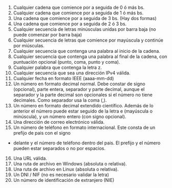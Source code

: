 1. Cualquier cadena que comience por a seguida de 0 ó más bs.
2. Cualquier cadena que comience por a seguida de 1 ó más bs.
3. Una cadena que comience por a seguida de 3 bs. (Hay dos formas)
4. Una cadena que comience por a seguida de 2 ó 3 bs.
5. Cualquier secuencia de letras minúsculas unidas por barra baja (no puede comenzar por barra
baja)
6. Cualquier secuencia de letras que comience por mayúscula y continúe por miúsculas.
7. Cualquier secuencia que contenga una palabra al inicio de la cadena.
8. Cualquier secuencia que contenga una palabra al final de la cadena, con puntuación opcional
(punto, coma, punto y coma).
9. Cualquier palabra que contenga la letra z.
10. Cualquier secuencia que sea una dirección IPv4 válida.
11. Cualquier fecha en formato IEEE (aaaa-mm-dd)
12. Un número en formato decimal normal. Debe constar de signo (opcional), parte entera,
separador y parte decimal, aunque el separador y la parte decimal son opcionales si el número
no tiene decimales. Como separador usa la coma (,).
13. Un número en formato decimal extendido científico. Además de lo anterior el número puede
estar seguido de la letra e (mayúscula o minúscula), y un número entero (con signo opcional).
14. Una dirección de correo electrónico válida.
15. Un número de teléfono en formato internacional. Este consta de un prefijo de pais con el signo
+ delante y el número de teléfono dentro del pais. El prefijo y el número pueden estar separados
o no por espacios.
16. Una URL válida.
17. Una ruta de archivo en Windows (absoluta o relativa).
18. Una ruta de archivo en Linux (absoluta o relativa).
19. Un DNI / NIF (no es necesario validar la letra)
20. Un número de identificación de extranjero (NIE)